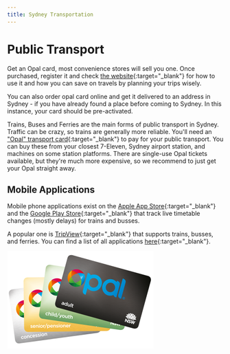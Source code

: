 ```yaml
---
title: Sydney Transportation
---
```


# Public Transport

Get an Opal card, most convenience stores will sell you one. Once purchased, register it and check [the website](https://www.opal.com.au/){:target="\_blank"} for how to use it and how you can save on travels by planning your trips wisely.

You can also order opal card online and get it delivered to an address in Sydney - if you have already found a place before coming to Sydney. In this instance, your card should be pre-activated.

Trains, Buses and Ferries are the main forms of public transport in Sydney. Traffic can be crazy, so trains are generally more reliable. You'll need an ["Opal" transport card](https://transportnsw.info/tickets-opal/opal#/login){:target="\_blank"} to pay for your public transport. You can buy these from your closest 7-Eleven, Sydney airport station, and machines on some station platforms. There are single-use Opal tickets available, but they're much more expensive, so we recommend to just get your Opal straight away.

## Mobile Applications
Mobile phone applications exist on the [Apple App Store](https://www.apple.com/ios/app-store/){:target="\_blank"} and the [Google Play Store](https://play.google.com/store){:target="\_blank"} that track live timetable changes (mostly delays) for trains and busses.

A popular one is [TripView](https://transportnsw.info/apps/tripview){:target="\_blank"} that supports trains, busses, and ferries. You can find a list of all applications [here](https://transportnsw.info/apps){:target="\_blank"}.

![Opal_Cards](/images/opal_cards_four.png?style=center 'Opal Cards')
